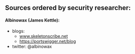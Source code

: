 ## Sources ordered by security researcher:

#### Albinowax (James Kettle):
  * blogs:  
    * www.skeletonscribe.net
    * https://portswigger.net/blog
  * twitter: @albinowax
